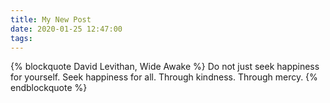 ```yaml
---
title: My New Post
date: 2020-01-25 12:47:00
tags:
---
```

{% blockquote David Levithan, Wide Awake %}
Do not just seek happiness for yourself. Seek happiness for all. Through kindness. Through mercy.
{% endblockquote %}